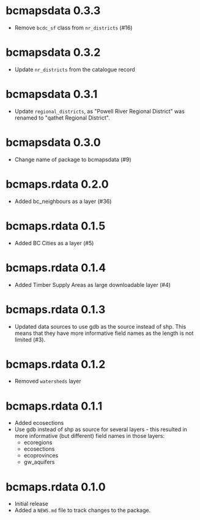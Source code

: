 # bcmapsdata 0.3.3
- Remove `bcdc_sf` class from `nr_districts` (#16)

# bcmapsdata 0.3.2
- Update `nr_districts` from the catalogue record

# bcmapsdata 0.3.1
- Update `regional_districts`, as "Powell River Regional District" was renamed to "qathet Regional District".

# bcmapsdata 0.3.0
- Change name of package to bcmapsdata (#9)

# bcmaps.rdata 0.2.0
* Added bc_neighbours as a layer (#36)

# bcmaps.rdata 0.1.5
* Added BC Cities as a layer (#5)

# bcmaps.rdata 0.1.4
* Added Timber Supply Areas as large downloadable layer (#4)

# bcmaps.rdata 0.1.3
* Updated data sources to use gdb as the source instead of shp. This means that 
they have more informative field names as the length is not limited (#3).

# bcmaps.rdata 0.1.2
* Removed `watersheds` layer

# bcmaps.rdata 0.1.1

* Added ecosections
* Use gdb instead of shp as source for several layers - this resulted in more informative (but different) field names in those layers:
    - ecoregions
    - ecosections
    - ecoprovinces
    - gw_aquifers

# bcmaps.rdata 0.1.0

* Initial release
* Added a `NEWS.md` file to track changes to the package.



